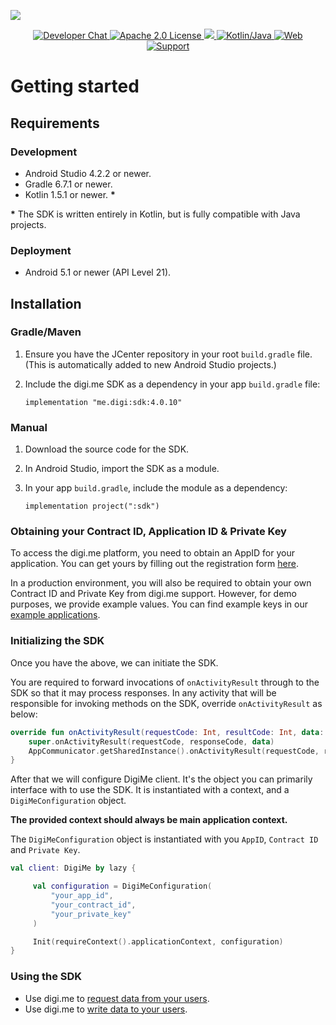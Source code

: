 ![](https://securedownloads.digi.me/partners/digime/SDKReadmeBanner.png)

<p align="center">
    <a href="https://developers.digi.me/slack/join">
        <img src="https://img.shields.io/badge/chat-slack-blueviolet.svg" alt="Developer Chat">
    </a>
    <a href="../../LICENSE">
        <img src="https://img.shields.io/badge/license-apache 2.0-blue.svg" alt="Apache 2.0 License">
    </a>
    <a href="#">
    	<img src="https://img.shields.io/badge/build-passing-brightgreen.svg">
    </a>
    <a href="https://kotlinlang.org">
        <img src="https://img.shields.io/badge/language-kotlin/java-ff69b4.svg" alt="Kotlin/Java">
    </a>
    <a href="https://developers.digi.me">
        <img src="https://img.shields.io/badge/web-digi.me-red.svg" alt="Web">
    </a>
    <a href="https://digime.freshdesk.com/support/home">
        <img src="https://img.shields.io/badge/support-freshdesk-721744.svg" alt="Support">
    </a>
</p>


# Getting started

## Requirements

### Development
- Android Studio 4.2.2 or newer.
- Gradle 6.7.1 or newer.
- Kotlin 1.5.1 or newer. **\***

**\*** The SDK is written entirely in Kotlin, but is fully compatible with Java projects.

### Deployment
- Android 5.1 or newer (API Level 21).

## Installation

### Gradle/Maven

1. Ensure you have the JCenter repository in your root `build.gradle` file.<br>(This is automatically added to new Android Studio projects.)
	
2. Include the digi.me SDK as a dependency in your app `build.gradle` file:

	`implementation "me.digi:sdk:4.0.10"`

### Manual

1. Download the source code for the SDK.
2. In Android Studio, import the SDK as a module.
3. In your app `build.gradle`, include the module as a dependency:

	`implementation project(":sdk")`

### Obtaining your Contract ID, Application ID & Private Key

To access the digi.me platform, you need to obtain an AppID for your application. You can get yours by filling out the registration form [here](https://go.digi.me/developers/register).

In a production environment, you will also be required to obtain your own Contract ID and Private Key from digi.me support. However, for demo purposes, we provide example values. You can find example keys in our [example applications](https://github.com/digime/digime-sdk-android/tree/master/examples).

###  Initializing the SDK

Once you have the above, we can initiate the SDK.

You are required to forward invocations of `onActivityResult` through to the SDK so that it may process responses. In any activity that will be responsible for invoking methods on the SDK, override `onActivityResult` as below:

```kotlin
override fun onActivityResult(requestCode: Int, resultCode: Int, data: Intent?) {
	super.onActivityResult(requestCode, responseCode, data)
	AppCommunicator.getSharedInstance().onActivityResult(requestCode, responseCode, data)
}
```

After that we will configure DigiMe client. It's the object you can primarily interface with to use the SDK. It is instantiated with a context, and a `DigiMeConfiguration` object. 

**The provided context should always be main application context.**

The `DigiMeConfiguration` object is instantiated with you `AppID`, `Contract ID` and `Private Key`. 

```kotlin
val client: DigiMe by lazy {

     val configuration = DigiMeConfiguration(
         "your_app_id",
         "your_contract_id",
         "your_private_key"
     )

     Init(requireContext().applicationContext, configuration)
}
```

### Using the SDK

* Use digi.me to [request data from your users](read-data-overview.md).
* Use digi.me to [write data to your users](write-data-overview.md).